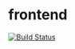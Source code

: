 # frontend

[![Build Status](https://travis-ci.org/C-Lyrics/frontend.svg?branch=master)](https://travis-ci.org/C-Lyrics/frontend)
